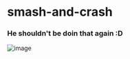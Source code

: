 # smash-and-crash

### He shouldn't be doin that again :D
![image](https://github.com/VienkarsiAleksis/smash-and-crash/assets/58330666/f19be48f-c84f-4e0f-bab6-d8317a69c5c1)
